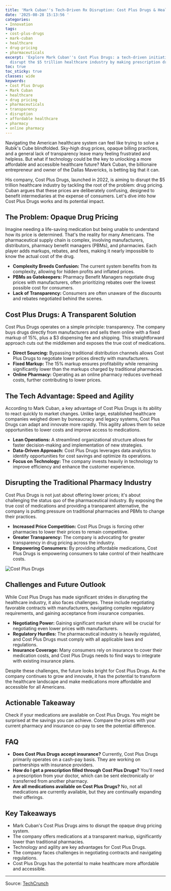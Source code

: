 ```yaml
---
title: 'Mark Cuban''s Tech-Driven Rx Disruption: Cost Plus Drugs & Healthcare'
date: '2025-08-28 15:13:56 '
categories:
- Innovation
tags:
- cost-plus-drugs
- mark-cuban
- healthcare
- drug-pricing
- pharmaceuticals
excerpt: 'Explore Mark Cuban''s Cost Plus Drugs: a tech-driven initiative aiming to
  disrupt the $5 trillion healthcare industry by making prescription drugs affordable.'
toc: true
toc_sticky: true
classes: wide
keywords:
- Cost Plus Drugs
- Mark Cuban
- healthcare
- drug pricing
- pharmaceuticals
- transparency
- disruption
- affordable healthcare
- pharmacy
- online pharmacy
---
```


Navigating the American healthcare system can feel like trying to solve a Rubik's Cube blindfolded. Sky-high drug prices, opaque billing practices, and a general lack of transparency leave many feeling frustrated and helpless. But what if technology could be the key to unlocking a more affordable and accessible healthcare future? Mark Cuban, the billionaire entrepreneur and owner of the Dallas Mavericks, is betting big that it can.

His company, Cost Plus Drugs, launched in 2022, is aiming to disrupt the $5 trillion healthcare industry by tackling the root of the problem: drug pricing. Cuban argues that these prices are deliberately confusing, designed to benefit intermediaries at the expense of consumers. Let's dive into how Cost Plus Drugs works and its potential impact.

## The Problem: Opaque Drug Pricing

Imagine needing a life-saving medication but being unable to understand how its price is determined. That's the reality for many Americans. The pharmaceutical supply chain is complex, involving manufacturers, distributors, pharmacy benefit managers (PBMs), and pharmacies. Each player adds markups, rebates, and fees, making it nearly impossible to know the actual cost of the drug.

*   **Complexity Breeds Confusion:** The current system benefits from its complexity, allowing for hidden profits and inflated prices.
*   **PBMs as Gatekeepers:** Pharmacy Benefit Managers negotiate drug prices with manufacturers, often prioritizing rebates over the lowest possible cost for consumers.
*   **Lack of Transparency:** Consumers are often unaware of the discounts and rebates negotiated behind the scenes.

## Cost Plus Drugs: A Transparent Solution

Cost Plus Drugs operates on a simple principle: transparency. The company buys drugs directly from manufacturers and sells them online with a fixed markup of 15%, plus a $3 dispensing fee and shipping. This straightforward approach cuts out the middlemen and exposes the true cost of medications.

*   **Direct Sourcing:** Bypassing traditional distribution channels allows Cost Plus Drugs to negotiate lower prices directly with manufacturers.
*   **Fixed Markup:** The 15% markup ensures profitability while remaining significantly lower than the markups charged by traditional pharmacies.
*   **Online Pharmacy:** Operating as an online pharmacy reduces overhead costs, further contributing to lower prices.

## The Tech Advantage: Speed and Agility

According to Mark Cuban, a key advantage of Cost Plus Drugs is its ability to react quickly to market changes. Unlike large, established healthcare companies weighed down by bureaucracy and legacy systems, Cost Plus Drugs can adapt and innovate more rapidly. This agility allows them to seize opportunities to lower costs and improve access to medications.

*   **Lean Operations:** A streamlined organizational structure allows for faster decision-making and implementation of new strategies.
*   **Data-Driven Approach:** Cost Plus Drugs leverages data analytics to identify opportunities for cost savings and optimize its operations.
*   **Focus on Technology:** The company invests heavily in technology to improve efficiency and enhance the customer experience.

## Disrupting the Traditional Pharmacy Industry

Cost Plus Drugs is not just about offering lower prices; it's about challenging the status quo of the pharmaceutical industry. By exposing the true cost of medications and providing a transparent alternative, the company is putting pressure on traditional pharmacies and PBMs to change their practices.

*   **Increased Price Competition:** Cost Plus Drugs is forcing other pharmacies to lower their prices to remain competitive.
*   **Greater Transparency:** The company is advocating for greater transparency in drug pricing across the industry.
*   **Empowering Consumers:** By providing affordable medications, Cost Plus Drugs is empowering consumers to take control of their healthcare costs.

 ![Cost Plus Drugs](/cost_plus_drugs.jpg)

## Challenges and Future Outlook

While Cost Plus Drugs has made significant strides in disrupting the healthcare industry, it also faces challenges. These include negotiating favorable contracts with manufacturers, navigating complex regulatory requirements, and gaining acceptance from insurance companies.

*   **Negotiating Power:** Gaining significant market share will be crucial for negotiating even lower prices with manufacturers.
*   **Regulatory Hurdles:** The pharmaceutical industry is heavily regulated, and Cost Plus Drugs must comply with all applicable laws and regulations.
*   **Insurance Coverage:** Many consumers rely on insurance to cover their medication costs, and Cost Plus Drugs needs to find ways to integrate with existing insurance plans.

Despite these challenges, the future looks bright for Cost Plus Drugs. As the company continues to grow and innovate, it has the potential to transform the healthcare landscape and make medications more affordable and accessible for all Americans.

## Actionable Takeaway

Check if your medications are available on Cost Plus Drugs. You might be surprised at the savings you can achieve. Compare the prices with your current pharmacy and insurance co-pay to see the potential difference.

## FAQ

*   **Does Cost Plus Drugs accept insurance?** Currently, Cost Plus Drugs primarily operates on a cash-pay basis. They are working on partnerships with insurance providers.
*   **How do I get a prescription filled through Cost Plus Drugs?** You'll need a prescription from your doctor, which can be sent electronically or transferred from another pharmacy.
*   **Are all medications available on Cost Plus Drugs?** No, not all medications are currently available, but they are continually expanding their offerings.

## Key Takeaways

*   Mark Cuban's Cost Plus Drugs aims to disrupt the opaque drug pricing system.
*   The company offers medications at a transparent markup, significantly lower than traditional pharmacies.
*   Technology and agility are key advantages for Cost Plus Drugs.
*   The company faces challenges in negotiating contracts and navigating regulations.
*   Cost Plus Drugs has the potential to make healthcare more affordable and accessible.

---

Source: [TechCrunch](https://techcrunch.com/2025/08/28/mark-cubans-war-on-americas-5-trillion-healthcare-machine-they-cant-react-as-quickly/)